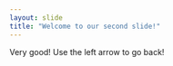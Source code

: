 ```yaml
---
layout: slide
title: "Welcome to our second slide!"
---
```

Very good!
Use the left arrow to go back!
